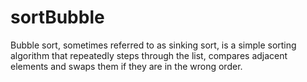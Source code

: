 # sortBubble
Bubble sort, sometimes referred to as sinking sort, is a simple sorting algorithm that repeatedly steps through the list, compares adjacent elements and swaps them if they are in the wrong order.
